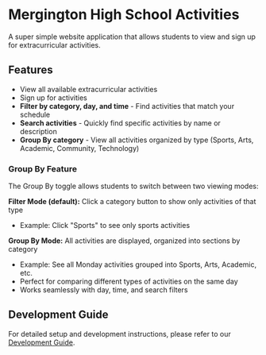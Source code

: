 # Mergington High School Activities

A super simple website application that allows students to view and sign up for extracurricular activities.

## Features

- View all available extracurricular activities
- Sign up for activities
- **Filter by category, day, and time** - Find activities that match your schedule
- **Search activities** - Quickly find specific activities by name or description
- **Group By category** - View all activities organized by type (Sports, Arts, Academic, Community, Technology)

### Group By Feature

The Group By toggle allows students to switch between two viewing modes:

**Filter Mode (default):** Click a category button to show only activities of that type
- Example: Click "Sports" to see only sports activities

**Group By Mode:** All activities are displayed, organized into sections by category
- Example: See all Monday activities grouped into Sports, Arts, Academic, etc.
- Perfect for comparing different types of activities on the same day
- Works seamlessly with day, time, and search filters

## Development Guide

For detailed setup and development instructions, please refer to our [Development Guide](../docs/how-to-develop.md).
